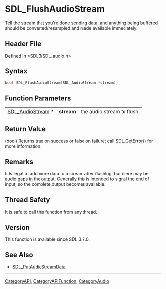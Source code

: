 # SDL_FlushAudioStream

Tell the stream that you're done sending data, and anything being buffered should be converted/resampled and made available immediately.

## Header File

Defined in [<SDL3/SDL_audio.h>](https://github.com/libsdl-org/SDL/blob/main/include/SDL3/SDL_audio.h)

## Syntax

```c
bool SDL_FlushAudioStream(SDL_AudioStream *stream);
```

## Function Parameters

|                                      |            |                            |
| ------------------------------------ | ---------- | -------------------------- |
| [SDL_AudioStream](SDL_AudioStream) * | **stream** | the audio stream to flush. |

## Return Value

(bool) Returns true on success or false on failure; call
[SDL_GetError](SDL_GetError)() for more information.

## Remarks

It is legal to add more data to a stream after flushing, but there may be
audio gaps in the output. Generally this is intended to signal the end of
input, so the complete output becomes available.

## Thread Safety

It is safe to call this function from any thread.

## Version

This function is available since SDL 3.2.0.

## See Also

- [SDL_PutAudioStreamData](SDL_PutAudioStreamData)

----
[CategoryAPI](CategoryAPI), [CategoryAPIFunction](CategoryAPIFunction), [CategoryAudio](CategoryAudio)

